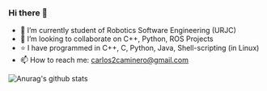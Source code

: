 ### Hi there 👋

- 🌱 I’m currently student of Robotics Software Engineering (URJC)
- 👯 I’m looking to collaborate on C++, Python, ROS Projects
- :star: I have programmed in C++, C, Python, Java, Shell-scripting (in Linux)
- 📫 How to reach me: carlos2caminero@gmail.com

![Anurag's github stats](https://github-readme-stats.vercel.app/api?username=Carlosalpha1&show_icons=true&theme=chartreuse-dark)
